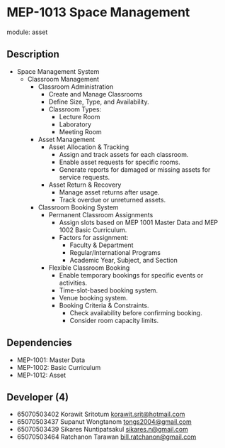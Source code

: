 # MEP-1013 Space Management

module: asset

## Description

- Space Management System  
    - Classroom Management  
        - Classroom Administration  
            - Create and Manage Classrooms  
            - Define Size, Type, and Availability.  
            - Classroom Types:  
                - Lecture Room 
                - Laboratory
                - Meeting Room  
        - Asset Management  
            - Asset Allocation & Tracking  
                - Assign and track assets for each classroom.  
                - Enable asset requests for specific rooms.  
                - Generate reports for damaged or missing assets for service requests.  
            - Asset Return & Recovery  
                - Manage asset returns after usage.  
                - Track overdue or unreturned assets.  
        - Classroom Booking System  
            - Permanent Classroom Assignments  
                - Assign slots based on MEP 1001 Master Data and MEP 1002 Basic Curriculum.  
                - Factors for assignment:  
                    - Faculty & Department  
                    - Regular/International Programs  
                    - Academic Year, Subject, and Section  
            - Flexible Classroom Booking  
                - Enable temporary bookings for specific events or activities.  
                - Time-slot-based booking system.  
                - Venue booking system.
                - Booking Criteria & Constraints. 
                    - Check availability before confirming booking.  
                    - Consider room capacity limits.  

## Dependencies

- MEP-1001: Master Data
- MEP-1002: Basic Curriculum
- MEP-1012: Asset

## Developer (4)

- 65070503402 Korawit Sritotum korawit.srit@hotmail.com
- 65070503437 Supanut Wongtanom tongs2004@gmail.com
- 65070503439 Sikares Nuntipatsakul sikares.n@gmail.com
- 65070503464 Ratchanon Tarawan bill.ratchanon@gmail.com
